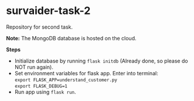 # survaider-task-2
Repository for second task.

**Note:**
The MongoDB database is hosted on the cloud.

**Steps**
- Initialize database by running `flask initdb` (Already done, so please do NOT run again).
- Set environment variables for flask app. Enter into terminal:  
	`export FLASK_APP=understand_customer.py`  
	`export FLASK_DEBUG=1`  
- Run app using `flask run`.
